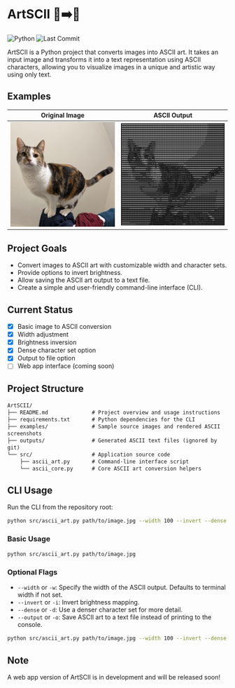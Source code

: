 # ArtSCII 🎨➡️🔡

![Python](https://img.shields.io/badge/python-3.12+-blue?logo=python&logoColor=white) ![Last Commit](https://img.shields.io/github/last-commit/TamasFried/ArtSCII)

ArtSCII is a Python project that converts images into ASCII art. It takes an input image and transforms it into a text representation using ASCII characters, allowing you to visualize images in a unique and artistic way using only text.

## Examples

| Original Image | ASCII Output |
|:-------------:|:-----------:|
| <img src="examples/CatExample.JPG" width="400"/> | <img src="examples/CatExampleASCII.png" width="400"/> |

## Project Goals

- Convert images to ASCII art with customizable width and character sets.
- Provide options to invert brightness.
- Allow saving the ASCII art output to a text file.
- Create a simple and user-friendly command-line interface (CLI).

## Current Status

- [x] Basic image to ASCII conversion
- [x] Width adjustment
- [x] Brightness inversion
- [x] Dense character set option
- [x] Output to file option
- [ ] Web app interface (coming soon)

## Project Structure

```
ArtSCII/
├── README.md              # Project overview and usage instructions
├── requirements.txt       # Python dependencies for the CLI
├── examples/              # Sample source images and rendered ASCII screenshots
├── outputs/               # Generated ASCII text files (ignored by git)
└── src/                   # Application source code
    ├── ascii_art.py       # Command-line interface script
    └── ascii_core.py      # Core ASCII art conversion helpers
```

## CLI Usage

Run the CLI from the repository root:

```bash
python src/ascii_art.py path/to/image.jpg --width 100 --invert --dense --output outputs/output.txt
```

### Basic Usage

```bash
python src/ascii_art.py path/to/image.jpg
```

### Optional Flags

- `--width` or `-w`: Specify the width of the ASCII output. Defaults to terminal width if not set.
- `--invert` or `-i`: Invert brightness mapping.
- `--dense` or `-d`: Use a denser character set for more detail.
- `--output` or `-o`: Save ASCII art to a text file instead of printing to the console.

```bash
python src/ascii_art.py path/to/image.jpg --width 100 --invert --dense --output outputs/output.txt
```

## Note

A web app version of ArtSCII is in development and will be released soon!
